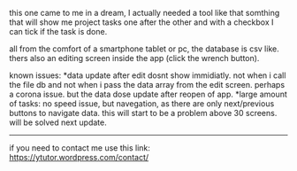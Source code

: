 this one came to me in a dream, I actually needed a tool like that
somthing that will show me project tasks one after the other and with a checkbox I can
tick if the task is done.

all from the comfort of a smartphone tablet or pc, the database is csv like.
thers also an editing screen inside the app (click the wrench button).

known issues:
*data update after edit dosnt show immidiatly.
not when i call the file db and not when i pass the data array from
the edit screen. perhaps a corona issue.
but the data dose update after reopen of app.
*large amount of tasks: no speed issue, but navegation, as there are
only next/previous buttons to navigate data.
this will start to be a problem above 30 screens.
will be solved next update.

----------------------------------------

if you need to contact me use this link:
https://ytutor.wordpress.com/contact/